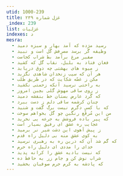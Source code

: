 ```yaml
---
utid: 1000-239
title: غزل شماره ۲۳۹
_index: 239
list: غزلیات
indexes: د
mesra:
  - رسید مژده که آمد بهار و سبزه دمید
  - وظیفه گر برسد مصرفش گل است و نبید
  - صفیر مرغ برآمد بط شراب کجاست
  - فغان فتاد به بلبل، نقاب گل که کشید
  - ز میوه های بهشتی چه ذوق دریابد
  - هر آن که سیب زنخدان شاهدی نگزید
  - مکن ز غصّه شکایت که در طریق طلب
  - به راحتی نرسید آنکه زحمتی نکشید
  - ز روی ساقی مهوش گلی بچین امروز
  - که گرد عارض بستان خط بنفشه دمید
  - چنان کرشمه ساقی دلم ز دست ببرد
  - که با کسی دگرم نیست برگ گفت و شنید
  - من این مُرقّع رنگین چو گل بخواهم سوخت
  - که پیر باده فروشش به جرعه یی نخرید
  - عجایب ره عشق ای رفیق بسیار است
  - ز پیش آهوی این دشت شیر نر برمید
  - به کوی عشق منه بی دلیل راه قدم
  - که گم شد آن که درین ره به رهبری نرسید
  - خدای را مددی ای دلیل راه حرم
  - که نیست بادیه عشق را کرانه پدید
  - شراب نوش کن و جام زر به حافظ ده
  - که پادشه به کرم جرم صوفیان بخشید
---
```

